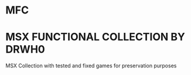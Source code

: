 # MFC
MSX FUNCTIONAL COLLECTION BY DRWH0
==================================

MSX Collection with tested and fixed games for preservation purposes
